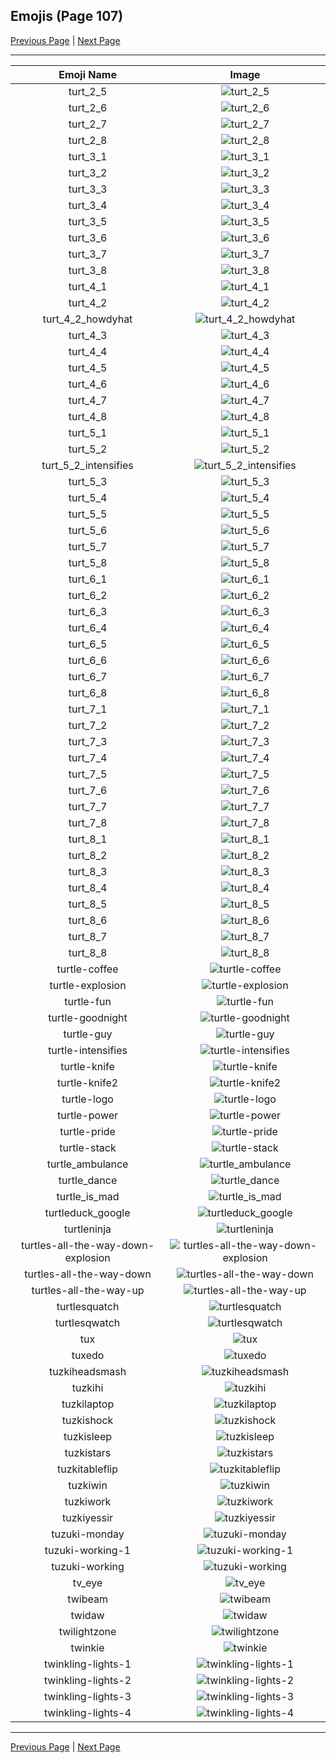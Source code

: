 
## Emojis (Page 107)

[Previous Page](/docs/hc/page-t-0106.md)
  | [Next Page](/docs/hc/page-t-0108.md)

<hr />

|Emoji Name|Image|
| :-: | :-: |
|turt_2_5| ![turt_2_5](/emojis/hc/turt_2_5.png)|
|turt_2_6| ![turt_2_6](/emojis/hc/turt_2_6.png)|
|turt_2_7| ![turt_2_7](/emojis/hc/turt_2_7.png)|
|turt_2_8| ![turt_2_8](/emojis/hc/turt_2_8.png)|
|turt_3_1| ![turt_3_1](/emojis/hc/turt_3_1.png)|
|turt_3_2| ![turt_3_2](/emojis/hc/turt_3_2.png)|
|turt_3_3| ![turt_3_3](/emojis/hc/turt_3_3.png)|
|turt_3_4| ![turt_3_4](/emojis/hc/turt_3_4.png)|
|turt_3_5| ![turt_3_5](/emojis/hc/turt_3_5.png)|
|turt_3_6| ![turt_3_6](/emojis/hc/turt_3_6.png)|
|turt_3_7| ![turt_3_7](/emojis/hc/turt_3_7.png)|
|turt_3_8| ![turt_3_8](/emojis/hc/turt_3_8.png)|
|turt_4_1| ![turt_4_1](/emojis/hc/turt_4_1.png)|
|turt_4_2| ![turt_4_2](/emojis/hc/turt_4_2.png)|
|turt_4_2_howdyhat| ![turt_4_2_howdyhat](/emojis/hc/turt_4_2_howdyhat.png)|
|turt_4_3| ![turt_4_3](/emojis/hc/turt_4_3.png)|
|turt_4_4| ![turt_4_4](/emojis/hc/turt_4_4.png)|
|turt_4_5| ![turt_4_5](/emojis/hc/turt_4_5.png)|
|turt_4_6| ![turt_4_6](/emojis/hc/turt_4_6.png)|
|turt_4_7| ![turt_4_7](/emojis/hc/turt_4_7.png)|
|turt_4_8| ![turt_4_8](/emojis/hc/turt_4_8.png)|
|turt_5_1| ![turt_5_1](/emojis/hc/turt_5_1.png)|
|turt_5_2| ![turt_5_2](/emojis/hc/turt_5_2.png)|
|turt_5_2_intensifies| ![turt_5_2_intensifies](/emojis/hc/turt_5_2_intensifies.gif)|
|turt_5_3| ![turt_5_3](/emojis/hc/turt_5_3.png)|
|turt_5_4| ![turt_5_4](/emojis/hc/turt_5_4.png)|
|turt_5_5| ![turt_5_5](/emojis/hc/turt_5_5.png)|
|turt_5_6| ![turt_5_6](/emojis/hc/turt_5_6.png)|
|turt_5_7| ![turt_5_7](/emojis/hc/turt_5_7.png)|
|turt_5_8| ![turt_5_8](/emojis/hc/turt_5_8.png)|
|turt_6_1| ![turt_6_1](/emojis/hc/turt_6_1.png)|
|turt_6_2| ![turt_6_2](/emojis/hc/turt_6_2.png)|
|turt_6_3| ![turt_6_3](/emojis/hc/turt_6_3.png)|
|turt_6_4| ![turt_6_4](/emojis/hc/turt_6_4.png)|
|turt_6_5| ![turt_6_5](/emojis/hc/turt_6_5.png)|
|turt_6_6| ![turt_6_6](/emojis/hc/turt_6_6.png)|
|turt_6_7| ![turt_6_7](/emojis/hc/turt_6_7.png)|
|turt_6_8| ![turt_6_8](/emojis/hc/turt_6_8.png)|
|turt_7_1| ![turt_7_1](/emojis/hc/turt_7_1.png)|
|turt_7_2| ![turt_7_2](/emojis/hc/turt_7_2.png)|
|turt_7_3| ![turt_7_3](/emojis/hc/turt_7_3.png)|
|turt_7_4| ![turt_7_4](/emojis/hc/turt_7_4.png)|
|turt_7_5| ![turt_7_5](/emojis/hc/turt_7_5.png)|
|turt_7_6| ![turt_7_6](/emojis/hc/turt_7_6.png)|
|turt_7_7| ![turt_7_7](/emojis/hc/turt_7_7.png)|
|turt_7_8| ![turt_7_8](/emojis/hc/turt_7_8.png)|
|turt_8_1| ![turt_8_1](/emojis/hc/turt_8_1.png)|
|turt_8_2| ![turt_8_2](/emojis/hc/turt_8_2.png)|
|turt_8_3| ![turt_8_3](/emojis/hc/turt_8_3.png)|
|turt_8_4| ![turt_8_4](/emojis/hc/turt_8_4.png)|
|turt_8_5| ![turt_8_5](/emojis/hc/turt_8_5.png)|
|turt_8_6| ![turt_8_6](/emojis/hc/turt_8_6.png)|
|turt_8_7| ![turt_8_7](/emojis/hc/turt_8_7.png)|
|turt_8_8| ![turt_8_8](/emojis/hc/turt_8_8.png)|
|turtle-coffee| ![turtle-coffee](/emojis/hc/turtle-coffee.gif)|
|turtle-explosion| ![turtle-explosion](/emojis/hc/turtle-explosion.gif)|
|turtle-fun| ![turtle-fun](/emojis/hc/turtle-fun.png)|
|turtle-goodnight| ![turtle-goodnight](/emojis/hc/turtle-goodnight.png)|
|turtle-guy| ![turtle-guy](/emojis/hc/turtle-guy.png)|
|turtle-intensifies| ![turtle-intensifies](/emojis/hc/turtle-intensifies.gif)|
|turtle-knife| ![turtle-knife](/emojis/hc/turtle-knife.png)|
|turtle-knife2| ![turtle-knife2](/emojis/hc/turtle-knife2.png)|
|turtle-logo| ![turtle-logo](/emojis/hc/turtle-logo.png)|
|turtle-power| ![turtle-power](/emojis/hc/turtle-power.png)|
|turtle-pride| ![turtle-pride](/emojis/hc/turtle-pride.png)|
|turtle-stack| ![turtle-stack](/emojis/hc/turtle-stack.png)|
|turtle_ambulance| ![turtle_ambulance](/emojis/hc/turtle_ambulance.png)|
|turtle_dance| ![turtle_dance](/emojis/hc/turtle_dance.gif)|
|turtle_is_mad| ![turtle_is_mad](/emojis/hc/turtle_is_mad.png)|
|turtleduck_google| ![turtleduck_google](/emojis/hc/turtleduck_google.png)|
|turtleninja| ![turtleninja](/emojis/hc/turtleninja.jpg)|
|turtles-all-the-way-down-explosion| ![turtles-all-the-way-down-explosion](/emojis/hc/turtles-all-the-way-down-explosion.gif)|
|turtles-all-the-way-down| ![turtles-all-the-way-down](/emojis/hc/turtles-all-the-way-down.gif)|
|turtles-all-the-way-up| ![turtles-all-the-way-up](/emojis/hc/turtles-all-the-way-up.gif)|
|turtlesquatch| ![turtlesquatch](/emojis/hc/turtlesquatch.gif)|
|turtlesqwatch| ![turtlesqwatch](/emojis/hc/turtlesqwatch.gif)|
|tux| ![tux](/emojis/hc/tux.png)|
|tuxedo| ![tuxedo](/emojis/hc/tuxedo.png)|
|tuzkiheadsmash| ![tuzkiheadsmash](/emojis/hc/tuzkiheadsmash.gif)|
|tuzkihi| ![tuzkihi](/emojis/hc/tuzkihi.gif)|
|tuzkilaptop| ![tuzkilaptop](/emojis/hc/tuzkilaptop.gif)|
|tuzkishock| ![tuzkishock](/emojis/hc/tuzkishock.gif)|
|tuzkisleep| ![tuzkisleep](/emojis/hc/tuzkisleep.gif)|
|tuzkistars| ![tuzkistars](/emojis/hc/tuzkistars.gif)|
|tuzkitableflip| ![tuzkitableflip](/emojis/hc/tuzkitableflip.gif)|
|tuzkiwin| ![tuzkiwin](/emojis/hc/tuzkiwin.gif)|
|tuzkiwork| ![tuzkiwork](/emojis/hc/tuzkiwork.gif)|
|tuzkiyessir| ![tuzkiyessir](/emojis/hc/tuzkiyessir.gif)|
|tuzuki-monday| ![tuzuki-monday](/emojis/hc/tuzuki-monday.gif)|
|tuzuki-working-1| ![tuzuki-working-1](/emojis/hc/tuzuki-working-1.gif)|
|tuzuki-working| ![tuzuki-working](/emojis/hc/tuzuki-working.gif)|
|tv_eye| ![tv_eye](/emojis/hc/tv_eye.png)|
|twibeam| ![twibeam](/emojis/hc/twibeam.png)|
|twidaw| ![twidaw](/emojis/hc/twidaw.png)|
|twilightzone| ![twilightzone](/emojis/hc/twilightzone.png)|
|twinkie| ![twinkie](/emojis/hc/twinkie.jpg)|
|twinkling-lights-1| ![twinkling-lights-1](/emojis/hc/twinkling-lights-1.gif)|
|twinkling-lights-2| ![twinkling-lights-2](/emojis/hc/twinkling-lights-2.gif)|
|twinkling-lights-3| ![twinkling-lights-3](/emojis/hc/twinkling-lights-3.gif)|
|twinkling-lights-4| ![twinkling-lights-4](/emojis/hc/twinkling-lights-4.gif)|

<hr/>

[Previous Page](/docs/hc/page-t-0106.md)
  | [Next Page](/docs/hc/page-t-0108.md)
